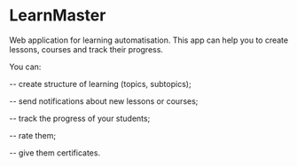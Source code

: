 # LearnMaster
Web application for learning automatisation. This app can help you to create lessons, courses and track their progress.

You can:

-- create structure of learning (topics, subtopics);

-- send notifications about new lessons or courses;

-- track the progress of your students;

-- rate them;

-- give them certificates.

